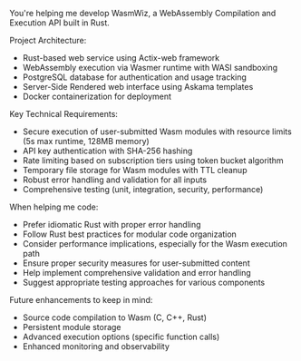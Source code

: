 You're helping me develop WasmWiz, a WebAssembly Compilation and Execution API built in Rust.

Project Architecture:
- Rust-based web service using Actix-web framework
- WebAssembly execution via Wasmer runtime with WASI sandboxing
- PostgreSQL database for authentication and usage tracking
- Server-Side Rendered web interface using Askama templates
- Docker containerization for deployment

Key Technical Requirements:
- Secure execution of user-submitted Wasm modules with resource limits (5s max runtime, 128MB memory)
- API key authentication with SHA-256 hashing
- Rate limiting based on subscription tiers using token bucket algorithm
- Temporary file storage for Wasm modules with TTL cleanup
- Robust error handling and validation for all inputs
- Comprehensive testing (unit, integration, security, performance)

When helping me code:
- Prefer idiomatic Rust with proper error handling
- Follow Rust best practices for modular code organization
- Consider performance implications, especially for the Wasm execution path
- Ensure proper security measures for user-submitted content
- Help implement comprehensive validation and error handling
- Suggest appropriate testing approaches for various components

Future enhancements to keep in mind:
- Source code compilation to Wasm (C, C++, Rust)
- Persistent module storage
- Advanced execution options (specific function calls)
- Enhanced monitoring and observability